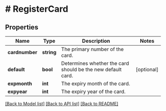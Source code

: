 # # RegisterCard

## Properties

Name | Type | Description | Notes
------------ | ------------- | ------------- | -------------
**cardnumber** | **string** | The primary number of the card. | 
**default** | **bool** | Determines whether the card should be the new default card. | [optional] 
**expmonth** | **int** | The expiry month of the card. | 
**expyear** | **int** | The expiry year of the card. | 

[[Back to Model list]](../../README.md#documentation-for-models) [[Back to API list]](../../README.md#documentation-for-api-endpoints) [[Back to README]](../../README.md)


